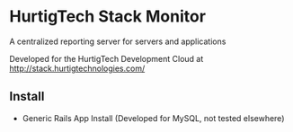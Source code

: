 HurtigTech Stack Monitor
========================

A centralized reporting server for servers and applications

Developed for the HurtigTech Development Cloud at http://stack.hurtigtechnologies.com/


Install
------

* Generic Rails App Install (Developed for MySQL, not tested elsewhere)
